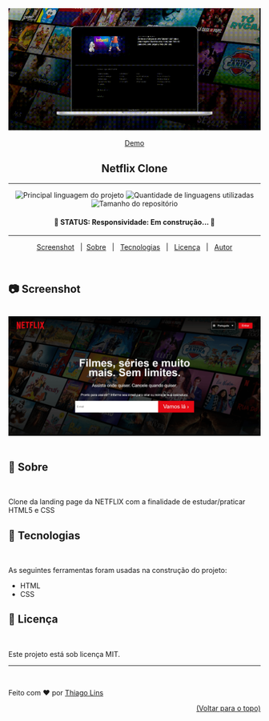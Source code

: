 <div align="center" id="top"> 
  <img src="./.github/app.gif" alt="Netflix Clone Html" />

<a href="https://td-netflix-clone.surge.sh/">Demo</a>

</div>

<h2 align="center"><strong>Netflix Clone</strong></h2>
<hr>
<p align="center">
  <img alt="Principal linguagem do projeto" src="https://img.shields.io/github/languages/top/thiilins/netflix-clone-html?color=E50914">

  <img alt="Quantidade de linguagens utilizadas" src="https://img.shields.io/github/languages/count/thiilins/netflix-clone-html?color=E50914">

  <img alt="Tamanho do repositório" src="https://img.shields.io/github/repo-size/thiilins/netflix-clone-html?color=E50914">

</p>

 <h4 align="center">
	🚧 <strong>STATUS:</strong> Responsividade: Em construção...  🚧
</h4>

<hr>

<p align="center">
  <a href="#camera-screenshot">Screenshot</a> &#xa0; | &#xa0;<a href="#dart-sobre">Sobre</a> &#xa0;  | &#xa0;
  <a href="#rocket-tecnologias">Tecnologias</a> &#xa0; | &#xa0;
  <a href="#memo-licença">Licença</a> &#xa0; | &#xa0;
  <a href="https://github.com/thiilins" target="_blank">Autor</a>
</p>

<br>

## :camera: Screenshot

<br>
<img src="./.github/screen1.png" alt="Netflix Clone Html" />
<br><br>

## :dart: Sobre

<br>

Clone da landing page da NETFLIX com a finalidade de estudar/praticar HTML5 e CSS
<br>

## :rocket: Tecnologias

<br>

As seguintes ferramentas foram usadas na construção do projeto:

- HTML
- CSS
  <br>

## :memo: Licença

<br>

Este projeto está sob licença MIT.
<br>

<hr>
&#xa0;

Feito com :heart: por <a href="https://github.com/thiilins" target="_blank">Thiago Lins</a>

<div align="right"><a href="#top">(Voltar para o topo)</a></div>
